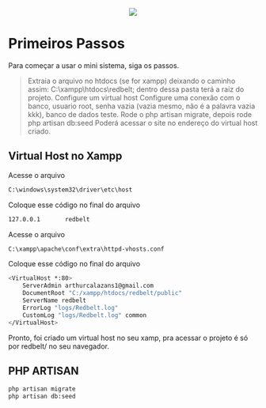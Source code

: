 <p align="center"><img src="https://laravel.com/assets/img/components/logo-laravel.svg"></p>

# Primeiros Passos

Para começar a usar o mini sistema, siga os passos.

> Extraia o arquivo no htdocs (se for xampp) deixando o caminho assim: C:\xampp\htdocs\redbelt; dentro dessa pasta terá a raiz do projeto.
> Configure um virtual host
> Configure uma conexão com o banco, usuario root, senha vazia (vazia mesmo, não é a palavra vazia kkk), banco de dados teste.
> Rode o php artisan migrate, depois rode php artisan db:seed
> Poderá acessar o site no endereço do virtual host criado.

## Virtual Host no Xampp

Acesse o arquivo 

```sh
C:\windows\system32\driver\etc\host
```

Coloque esse código no final do arquivo

```sh
127.0.0.1       redbelt
```

Acesse o arquivo

```sh
C:\xampp\apache\conf\extra\httpd-vhosts.conf
```

Coloque esse código no final do arquivo

```sh
<VirtualHost *:80>
    ServerAdmin arthurcalazans1@gmail.com
    DocumentRoot "C:/xampp/htdocs/redbelt/public"
    ServerName redbelt
    ErrorLog "logs/Redbelt.log"
    CustomLog "logs/Redbelt.log" common
</VirtualHost>
```

Pronto, foi criado um virtual host no seu xamp, pra acessar o projeto é só por redbelt/ no seu navegador.


## PHP ARTISAN

```sh
php artisan migrate
php artisan db:seed
```